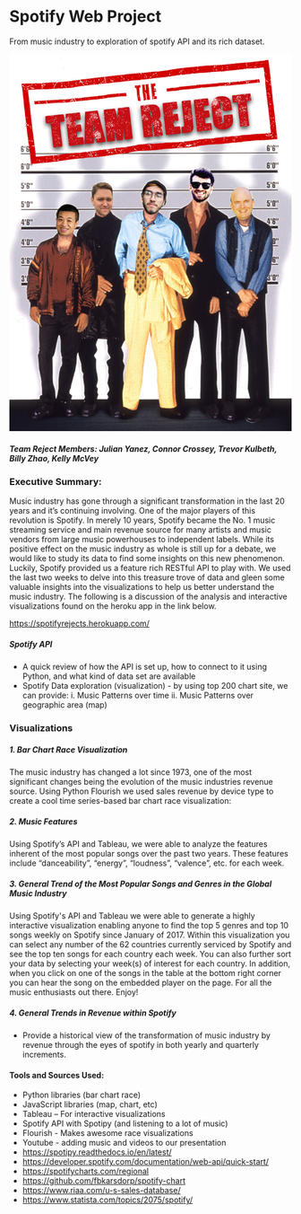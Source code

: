 # Spotify Web Project
From music industry to exploration of spotify API and its rich dataset.

![team photo](team-reject.jpg)

##### Team Reject Members: Julian Yanez, Connor Crossey, Trevor Kulbeth, Billy Zhao, Kelly McVey

### Executive Summary:

Music industry has gone through a significant transformation in the last 20 years and it’s continuing involving. One of the major players of this revolution is Spotify. In merely 10 years, Spotify became the No. 1 music streaming service and main revenue source for many artists and music vendors from large music powerhouses to independent labels. While its positive effect on the music industry as whole is still up for a debate, we would like to study its data to find some insights on this new phenomenon. Luckily, Spotify provided us a feature rich RESTful API to play with. We used the last two weeks to delve into this treasure trove of data and gleen some valuable insights into the visualizations to help us better understand the music industry. The following is a discussion of the analysis and interactive visualizations found on the heroku app in the link below.

https://spotifyrejects.herokuapp.com/

##### Spotify API
* A quick review of how the API is set up, how to connect to it using Python, and what kind of data set are available
* Spotify Data exploration (visualization) - by using top 200 chart site, we can provide:
    i.      Music Patterns over time
    ii.      Music Patterns over geographic area (map)

### Visualizations

##### 1. Bar Chart Race Visualization
The music industry has changed a lot since 1973, one of the most significant changes being the evolution of the music industries revenue source. Using Python Flourish we used sales revenue by device type to create a cool time series-based bar chart race  visualization:

##### 2. Music Features
Using Spotify’s API and Tableau, we were able to analyze the features inherent of the most popular songs over the past two years. These features include “danceability”, “energy”, “loudness”, “valence”, etc. for each week. 

##### 3. General Trend of the Most Popular Songs and Genres in the Global Music Industry
Using Spotify's API and Tableau we were able to generate a highly interactive visualization enabling anyone to find the top 5 genres and top 10 songs weekly on Spotify since January of 2017.  Within this visualization you can select any number of the 62 countries currently serviced by Spotify and see the top ten songs for each country each week. You can also further sort your data by selecting your week(s) of interest for each country. In addition, when you click on one of the songs in the table at the bottom right corner you can hear the song on the embedded player on the page. For all the music enthusiasts out there. Enjoy!
 
##### 4. General Trends in Revenue within Spotify
* Provide a historical view of the transformation of music industry by revenue through the eyes of spotify in both yearly and quarterly increments. 
 
#### Tools and Sources Used:
* Python libraries (bar chart race)
* JavaScript libraries (map, chart, etc)
* Tableau – For interactive visualizations
* Spotify API with Spotipy (and listening to a lot of music)
* Flourish - Makes awesome race visualizations
* Youtube - adding music and videos to our presentation
* https://spotipy.readthedocs.io/en/latest/
* https://developer.spotify.com/documentation/web-api/quick-start/
* https://spotifycharts.com/regional
* https://github.com/fbkarsdorp/spotify-chart
* https://www.riaa.com/u-s-sales-database/
* https://www.statista.com/topics/2075/spotify/
